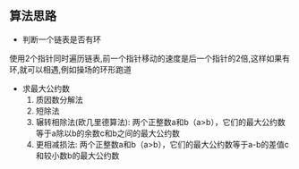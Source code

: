 ## 算法思路

- 判断一个链表是否有环

使用2个指针同时遍历链表,前一个指针移动的速度是后一个指针的2倍,这样如果有环,就可以相遇,例如操场的环形跑道

- 求最大公约数
    1. 质因数分解法
    2. 短除法
    3. 辗转相除法(欧几里德算法): 两个正整数a和b（a>b），它们的最大公约数等于a除以b的余数c和b之间的最大公约数
    4. 更相减损法: 两个正整数a和b（a>b），它们的最大公约数等于a-b的差值c和较小数b的最大公约数